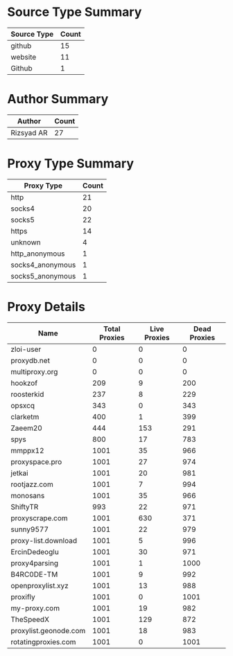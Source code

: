# Source Type Summary

| Source Type | Count |
|-------------|-------|
| github | 15 |
| website | 11 |
| Github | 1 |


# Author Summary

| Author | Count |
|--------|-------|
| Rizsyad AR | 27 |


# Proxy Type Summary

| Proxy Type | Count |
|------------|-------|
| http | 21 |
| socks4 | 20 |
| socks5 | 22 |
| https | 14 |
| unknown | 4 |
| http_anonymous | 1 |
| socks4_anonymous | 1 |
| socks5_anonymous | 1 |


# Proxy Details

| Name | Total Proxies | Live Proxies | Dead Proxies |
|------|---------------|--------------|---------------|
| zloi-user | 0 | 0 | 0 |
| proxydb.net | 0 | 0 | 0 |
| multiproxy.org | 0 | 0 | 0 |
| hookzof | 209 | 9 | 200 |
| roosterkid | 237 | 8 | 229 |
| opsxcq | 343 | 0 | 343 |
| clarketm | 400 | 1 | 399 |
| Zaeem20 | 444 | 153 | 291 |
| spys | 800 | 17 | 783 |
| mmppx12 | 1001 | 35 | 966 |
| proxyspace.pro | 1001 | 27 | 974 |
| jetkai | 1001 | 20 | 981 |
| rootjazz.com | 1001 | 7 | 994 |
| monosans | 1001 | 35 | 966 |
| ShiftyTR | 993 | 22 | 971 |
| proxyscrape.com | 1001 | 630 | 371 |
| sunny9577 | 1001 | 22 | 979 |
| proxy-list.download | 1001 | 5 | 996 |
| ErcinDedeoglu | 1001 | 30 | 971 |
| proxy4parsing | 1001 | 1 | 1000 |
| B4RC0DE-TM | 1001 | 9 | 992 |
| openproxylist.xyz | 1001 | 13 | 988 |
| proxifly | 1001 | 0 | 1001 |
| my-proxy.com | 1001 | 19 | 982 |
| TheSpeedX | 1001 | 129 | 872 |
| proxylist.geonode.com | 1001 | 18 | 983 |
| rotatingproxies.com | 1001 | 0 | 1001 |
